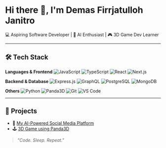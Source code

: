 # Hi there 👋, I'm Demas Firrjatulloh Janitro  
💻 Aspiring Software Developer | 🧠 AI Enthusiast | 🎮 3D Game Dev Learner

---

## 🛠 Tech Stack

**Languages & Frontend**
![JavaScript](https://img.shields.io/badge/-JavaScript-F7DF1E?style=flat&logo=javascript&logoColor=black)
![TypeScript](https://img.shields.io/badge/-TypeScript-3178C6?style=flat&logo=typescript&logoColor=white)
![React](https://img.shields.io/badge/-React-61DAFB?style=flat&logo=react&logoColor=black)
![Next.js](https://img.shields.io/badge/-Next.js-000000?style=flat&logo=nextdotjs)

**Backend & Database**
![Express.js](https://img.shields.io/badge/-Express.js-000000?style=flat&logo=express&logoColor=white)
![GraphQL](https://img.shields.io/badge/-GraphQL-E10098?style=flat&logo=graphql&logoColor=white)
![PostgreSQL](https://img.shields.io/badge/-PostgreSQL-4169E1?style=flat&logo=postgresql&logoColor=white)
![MongoDB](https://img.shields.io/badge/-MongoDB-47A248?style=flat&logo=mongodb&logoColor=white)

**Others**
![Python](https://img.shields.io/badge/-Python-3776AB?style=flat&logo=python&logoColor=white)
![Panda3D](https://img.shields.io/badge/-Panda3D-000000?style=flat&logo=python&logoColor=white)
![Git](https://img.shields.io/badge/-Git-F05032?style=flat&logo=git&logoColor=white)
![VS Code](https://img.shields.io/badge/-VSCode-007ACC?style=flat&logo=visual-studio-code&logoColor=white)

---

## 🚀 Projects
- 🔗 [My AI-Powered Social Media Platform](https://github.com/username/project-name)
- 🕹️ [3D Game using Panda3D](https://github.com/username/game-project)

> _"Code. Sleep. Repeat."_
